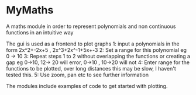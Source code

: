 # MyMaths
A maths module in order to represent polynomials and non continuous functions in an intuitive way

The gui is used as a frontend to plot graphs
1: input a polynomials in the form 2x^2+-2x+5 , 2x^3+2x^-1+5x+-3
2: Set a range for this polynomial eg 0 -> 10
3: Repeat steps 1 to 2 without overlapping the functions or creating a gap eg 0->10, 12-> 20 will error, 0->10 , 10->20 will not
4: Enter range for the functions to be plotted, over long distances this may be slow, I haven't tested this.
5: Use zoom, pan etc to see further information

The modules include examples of code to get started with plotting.
